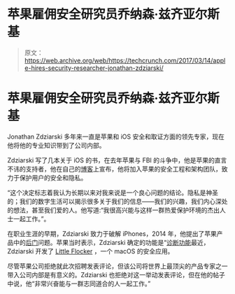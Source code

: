 # 苹果雇佣安全研究员乔纳森·兹齐亚尔斯基

> 原文：<https://web.archive.org/web/https://techcrunch.com/2017/03/14/apple-hires-security-researcher-jonathan-zdziarski/>

# 苹果雇佣安全研究员乔纳森·兹齐亚尔斯基

Jonathan Zdziarski 多年来一直是苹果和 iOS 安全和取证方面的领先专家，现在他将他的专业知识带到了公司内部。

Zdziarski 写了几本关于 iOS 的书，在去年苹果与 FBI 的斗争中，他是苹果的直言不讳的支持者，他在自己的[博客](https://web.archive.org/web/20230403124508/https://www.zdziarski.com/blog/?p=7016)上宣布，他将加入苹果的安全工程和架构团队，致力于保护用户的安全和隐私。

“这个决定标志着我认为长期以来对我来说是一个良心问题的结论。隐私是神圣的；我们的数字生活可以揭示很多关于我们的信息——我们的兴趣，我们内心深处的想法，甚至我们爱的人。他写道:“我很高兴能与这样一群热爱保护环境的杰出人士一起工作。”。

在职业生涯的早期，Zdziarski 致力于破解 iPhones，2014 年，他提出了苹果产品中的[后门](https://web.archive.org/web/20230403124508/http://www.zdnet.com/article/forensic-scientist-identifies-suspicious-back-doors-running-on-every-ios-device/)问题。苹果当时表示，Zdziarski 确定的功能是“[诊断功能](https://web.archive.org/web/20230403124508/http://www.zdnet.com/article/apple-refers-to-ios-back-doors-as-diagnostic-capabilities/)最近，Zdziarski 开发了 [Little Flocker](https://web.archive.org/web/20230403124508/https://www.littleflocker.com/) ，一个 macOS 的安全应用。

尽管苹果公司拒绝就此次招聘发表评论，但该公司将世界上最顶尖的产品专家之一带入公司内部是有意义的。Zdziarski 也拒绝对这一举动发表评论，但在他的帖子中说，他“非常兴奋能与一群志同道合的人一起工作。”